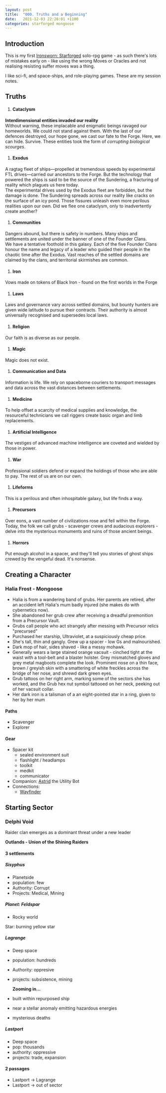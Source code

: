 ```yaml
---
layout: post
title:  "000. Truths and a Beginning"
date:   2021-12-03 22:28:01 +1100
categories: starforged mongoose
---
```


## Introduction
This is my first [Ironsworn: Starforged](https://starforged.absolutetabletop.com/) solo-rpg game - as such there's lots of mistakes early on - like using the wrong Moves or Oracles and not realising resisting suffer moves was a thing.

I like sci-fi, and space-ships, and role-playing games. These are my session notes.

## Truths

1. #### Cataclysm  
  **Interdimensional entities invaded our reality**  
  Without warning, these implacable and enigmatic beings ravaged our homeworlds. We could not stand against them. With the last of our defences destroyed, our hope gone, we cast our fate to the Forge. Here, we can hide. Survive.
  These entities took the form of _corrupting biological scourges_.

1. #### Exodus  
  A ragtag fleet of ships—propelled at tremendous speeds by experimental FTL drives—carried our ancestors to the Forge. But the technology that powered the ships is said to be the source of the Sundering, a fracturing of reality which plagues us here today.  
  The experimental drives used by the Exodus fleet are forbidden, but the damage is done. The Sundering spreads across our reality like cracks on the surface of an icy pond. Those fissures unleash even more perilous realities upon our own. Did we flee one cataclysm, only to inadvertently create another?

1. #### Communities  
  Dangers abound, but there is safety in numbers. Many ships and settlements are united under the banner of one of the Founder Clans.  
  We have a tentative foothold in this galaxy. Each of the five Founder Clans honour the name and legacy of a leader who guided their people in the chaotic time after the Exodus. Vast reaches of the settled domains are claimed by the clans, and territorial skirmishes are common.

1. #### Iron  
  Vows made on tokens of Black Iron - found on the first worlds in the Forge

1. #### Laws  
Laws and governance vary across settled domains, but bounty hunters are given wide latitude to pursue their contracts. Their authority is almost universally recognised and supersedes local laws.

1. #### Religion  
Our faith is as diverse as our people.

1. #### Magic  
Magic does not exist.

1. #### Communication and Data  
Information is life. We rely on spaceborne couriers to transport messages and data across the vast distances between settlements.

1. #### Medicine  
To help offset a scarcity of medical supplies and knowledge, the resourceful technicians we call riggers create basic organ and limb replacements.

1. #### Artificial Intelligence  
The vestiges of advanced machine intelligence are coveted and wielded by those in power.

1. #### War  
Professional soldiers defend or expand the holdings of those who are able to pay. The rest of us are on our own.

1. #### Lifeforms  
This is a perilous and often inhospitable galaxy, but life finds a way.

1. #### Precursors  
Over eons, a vast number of civilizations rose and fell within the Forge. Today, the folk we call grubs - scavenger crews and audacious explorers - delve into the mysterious monuments and ruins of those ancient beings.

1. #### Horrors  
Put enough alcohol in a spacer, and they'll tell you stories of ghost ships crewed by the vengeful dead. It's nonsense.

## Creating a Character

### Halia Frost - Mongoose

- Halia is from a wandering band of grubs. Her parents are retired, after an accident left Halia's mum badly injured (she makes do with cybernetics now).
-  She abandoned her grub crew after receiving a dreadful premonition from a Precursor Vault.
-  Grubs call people who act strangely after messing with Precursor relics "precursed"
-  Purchased her starship, Ultraviolet, at a suspiciously cheap price.
- She's tall, thin and gangly. Grew up a spacer - low Gs and malnourished. 
- Dark mop of hair, sides shaved - like a messy mohawk. 
- Generally wears a large stained orange vacsuit - cinched tight at the waist with a tool-belt and a blaster holster. Grey mismatched gloves and grey metal magboots complete the look. Prominent nose on a thin face, brown / greyish skin with a smattering of white freckles across the bridge of her nose, and shrewd dark green eyes.
- Grub tattoos on her right arm, marking some of the sectors she has worked, and the Grub hex nut symbol tattooed on her neck, peeking out of her vacsuit collar.
- Her dark iron is a talisman of a an eight-pointed star in a ring, given to her by her mum

#### Paths

- Scavenger
- Explorer

#### Gear
- Spacer kit
	- sealed environment suit
	- flashlight / headlamps
	- toolkit
	- medkit
	- communicator
- Companion: [Astrid](/npcs/astrid) the Utility Bot
- Connections:
	- [Wayfinder](/npcs/wayfinder)

## Starting Sector

### Delphi Void

Raider clan emerges as a dominant threat under a new leader

**Outlands - Union of the Shining Raiders**

#### 3 settlements

##### Sisyphus
- Planetside 
- population: few
- Authority: Corrupt
- Projects: Medical, Mining

##### Planet: Feldspar
- Rocky world

Star: burning yellow star

##### Lagrange
- Deep space
- population: hundreds
- Authority: oppresive
- projects: subsistence, mining

  **Zooming in...**

- built within repurposed ship
- near a stellar anomaly emitting hazardous energies
- mysterious deaths


##### Lastport
- Deep space
- pop: thousands
- authority: oppressive
- projects: trade, expansion

#### 2 passages

- Lastport -> Lagrange
- Lastport -> out of sector

